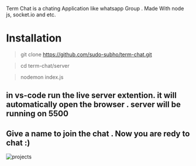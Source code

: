 Term Chat is a chating Application like whatsapp Group . Made With node js, socket.io and etc.

# Installation

> git clone https://github.com/sudo-subho/term-chat.git

> cd term-chat/server

> nodemon index.js

## in vs-code run the live server extention. it will automatically open the browser . server will be running on 5500
## Give a name to join the chat . Now you are redy to chat :)

![projects](https://github.com/sudo-subho/term-chat/assets/77957540/febbd6db-e6b2-4d5d-a791-70e0b3281945)







